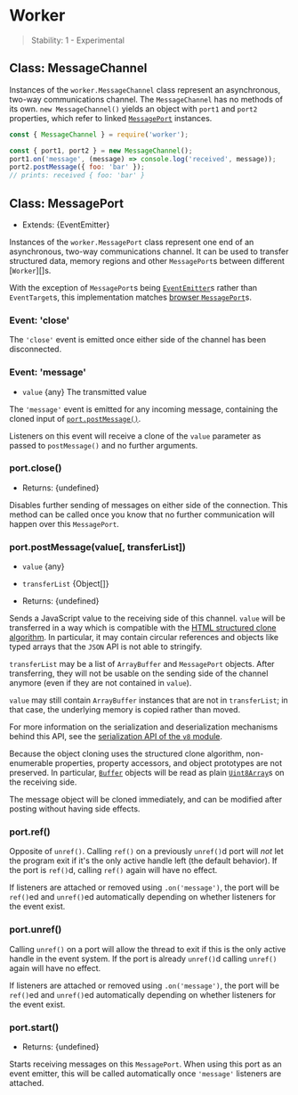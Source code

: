 # Worker

<!--introduced_in=REPLACEME-->

> Stability: 1 - Experimental

## Class: MessageChannel
<!-- YAML
added: REPLACEME
-->

Instances of the `worker.MessageChannel` class represent an asynchronous,
two-way communications channel.
The `MessageChannel` has no methods of its own. `new MessageChannel()`
yields an object with `port1` and `port2` properties, which refer to linked
[`MessagePort`][] instances.

```js
const { MessageChannel } = require('worker');

const { port1, port2 } = new MessageChannel();
port1.on('message', (message) => console.log('received', message));
port2.postMessage({ foo: 'bar' });
// prints: received { foo: 'bar' }
```

## Class: MessagePort
<!-- YAML
added: REPLACEME
-->

* Extends: {EventEmitter}

Instances of the `worker.MessagePort` class represent one end of an
asynchronous, two-way communications channel. It can be used to transfer
structured data, memory regions and other `MessagePort`s between different
[`Worker`][]s.

With the exception of `MessagePort`s being [`EventEmitter`][]s rather
than `EventTarget`s, this implementation matches [browser `MessagePort`][]s.

### Event: 'close'
<!-- YAML
added: REPLACEME
-->

The `'close'` event is emitted once either side of the channel has been
disconnected.

### Event: 'message'
<!-- YAML
added: REPLACEME
-->

* `value` {any} The transmitted value

The `'message'` event is emitted for any incoming message, containing the cloned
input of [`port.postMessage()`][].

Listeners on this event will receive a clone of the `value` parameter as passed
to `postMessage()` and no further arguments.

### port.close()
<!-- YAML
added: REPLACEME
-->

* Returns: {undefined}

Disables further sending of messages on either side of the connection.
This method can be called once you know that no further communication
will happen over this `MessagePort`.

### port.postMessage(value[, transferList])
<!-- YAML
added: REPLACEME
-->

* `value` {any}
* `transferList` {Object[]}

* Returns: {undefined}

Sends a JavaScript value to the receiving side of this channel.
`value` will be transferred in a way which is compatible with
the [HTML structured clone algorithm][]. In particular, it may contain circular
references and objects like typed arrays that the `JSON` API is not able
to stringify.

`transferList` may be a list of `ArrayBuffer` and `MessagePort` objects.
After transferring, they will not be usable on the sending side of the channel
anymore (even if they are not contained in `value`).

`value` may still contain `ArrayBuffer` instances that are not in
`transferList`; in that case, the underlying memory is copied rather than moved.

For more information on the serialization and deserialization mechanisms
behind this API, see the [serialization API of the `v8` module][v8.serdes].

Because the object cloning uses the structured clone algorithm,
non-enumerable properties, property accessors, and object prototypes are
not preserved. In particular, [`Buffer`][] objects will be read as
plain [`Uint8Array`][]s on the receiving side.

The message object will be cloned immediately, and can be modified after
posting without having side effects.

### port.ref()
<!-- YAML
added: REPLACEME
-->

Opposite of `unref()`. Calling `ref()` on a previously `unref()`d port will
*not* let the program exit if it's the only active handle left (the default
behavior). If the port is `ref()`d, calling `ref()` again will have no effect.

If listeners are attached or removed using `.on('message')`, the port will
be `ref()`ed and `unref()`ed automatically depending on whether
listeners for the event exist.

### port.unref()
<!-- YAML
added: REPLACEME
-->

Calling `unref()` on a port will allow the thread to exit if this is the only
active handle in the event system. If the port is already `unref()`d calling
`unref()` again will have no effect.

If listeners are attached or removed using `.on('message')`, the port will
be `ref()`ed and `unref()`ed automatically depending on whether
listeners for the event exist.

### port.start()
<!-- YAML
added: REPLACEME
-->

* Returns: {undefined}

Starts receiving messages on this `MessagePort`. When using this port
as an event emitter, this will be called automatically once `'message'`
listeners are attached.

[`Buffer`]: buffer.html
[`EventEmitter`]: events.html
[`MessagePort`]: #worker_class_messageport
[`port.postMessage()`]: #worker_port_postmessage_value_transferlist
[v8.serdes]: v8.html#v8_serialization_api
[`Uint8Array`]: https://developer.mozilla.org/en-US/docs/Web/JavaScript/Reference/Global_Objects/Uint8Array
[browser `MessagePort`]: https://developer.mozilla.org/en-US/docs/Web/API/MessagePort
[HTML structured clone algorithm]: https://developer.mozilla.org/en-US/docs/Web/API/Web_Workers_API/Structured_clone_algorithm
